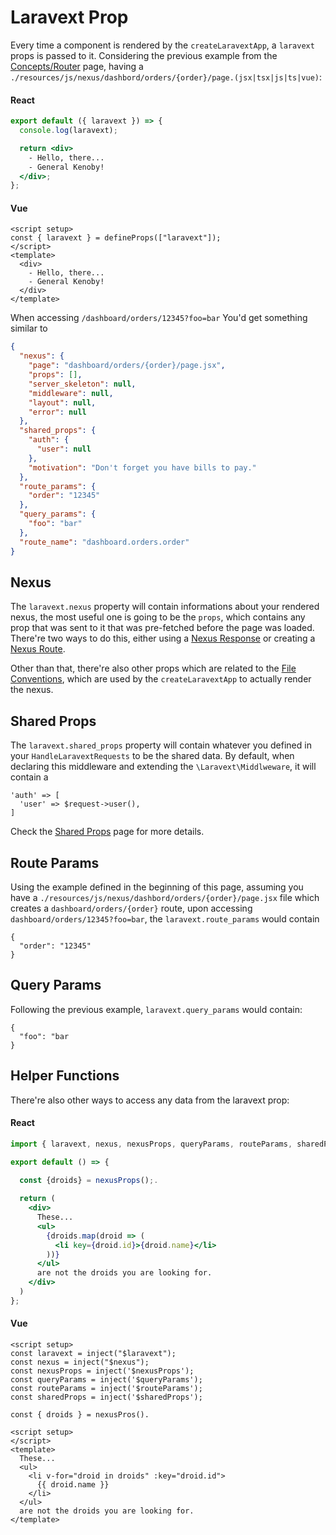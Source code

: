 # Laravext Prop

Every time a component is rendered by the `createLaravextApp`, a `laravext` props is passed to it. Considering the previous example from the [Concepts/Router](/concepts/router) page, having a `./resources/js/nexus/dashbord/orders/{order}/page.(jsx|tsx|js|ts|vue)`:

<!-- tabs:start -->

#### **React**

```jsx
export default ({ laravext }) => {
  console.log(laravext);

  return <div>
    - Hello, there... 
    - General Kenoby!
  </div>;
};
```

#### **Vue**

```vue
<script setup>
const { laravext } = defineProps(["laravext"]);
</script>
<template>
  <div>
    - Hello, there... 
    - General Kenoby!
  </div>
</template>
```

<!-- tabs:end -->

When accessing `/dashboard/orders/12345?foo=bar`
You'd get something similar to

```json
{
  "nexus": {
    "page": "dashboard/orders/{order}/page.jsx",
    "props": [],
    "server_skeleton": null,
    "middleware": null,
    "layout": null,
    "error": null
  },
  "shared_props": {
    "auth": {
      "user": null
    },
    "motivation": "Don't forget you have bills to pay."
  },
  "route_params": {
    "order": "12345"
  },
  "query_params": {
    "foo": "bar"
  },
  "route_name": "dashboard.orders.order"
}
```

## Nexus

The `laravext.nexus` property will contain informations about your rendered nexus, the most useful one is going to be the `props`, which contains any prop that was sent to it that was pre-fetched before the page was loaded. There're two ways to do this, either using a [Nexus Response](/tools/nexus-response.md) or creating a [Nexus Route](/tools/routing?id=nexus).

Other than that, there're also other props which are related to the [File Conventions](/concepts/file-conventions.md), which are used by the `createLaravextApp` to actually render the nexus.

## Shared Props

The `laravext.shared_props` property will contain whatever you defined in your `HandleLaravextRequests` to be the shared data. By default, when declaring this middleware and extending the `\Laravext\Middlweware`, it will contain a

```
'auth' => [
  'user' => $request->user(),
]
```

Check the [Shared Props](/tools/shared-props.md) page for more details.

## Route Params

Using the example defined in the beginning of this page, assuming you have a `./resources/js/nexus/dashbord/orders/{order}/page.jsx` file which creates a `dashboard/orders/{order}` route, upon accessing `dashboard/orders/12345?foo=bar`, the `laravext.route_params` would contain

```
{
  "order": "12345"
}
```

## Query Params

Following the previous example, `laravext.query_params` would contain:

```
{
  "foo": "bar
}
```

## Helper Functions

There're also other ways to access any data from the laravext prop:

<!-- tabs:start -->

#### **React**

```jsx
import { laravext, nexus, nexusProps, queryParams, routeParams, sharedProps } from '@laravext/react'

export default () => {
  
  const {droids} = nexusProps();.

  return (
    <div>
      These...
      <ul>
        {droids.map(droid => (
          <li key={droid.id}>{droid.name}</li>
        ))}
      </ul>
      are not the droids you are looking for.
    </div>
  )
};
```

#### **Vue**

```vue
<script setup>
const laravext = inject("$laravext");
const nexus = inject("$nexus");
const nexusProps = inject('$nexusProps');
const queryParams = inject('$queryParams');
const routeParams = inject('$routeParams');
const sharedProps = inject('$sharedProps');

const { droids } = nexusPros().

<script setup>
</script>
<template>
  These...
  <ul>
    <li v-for="droid in droids" :key="droid.id">
      {{ droid.name }}
    </li>
  </ul>
  are not the droids you are looking for.
</template>
```

<!-- tabs:end -->
